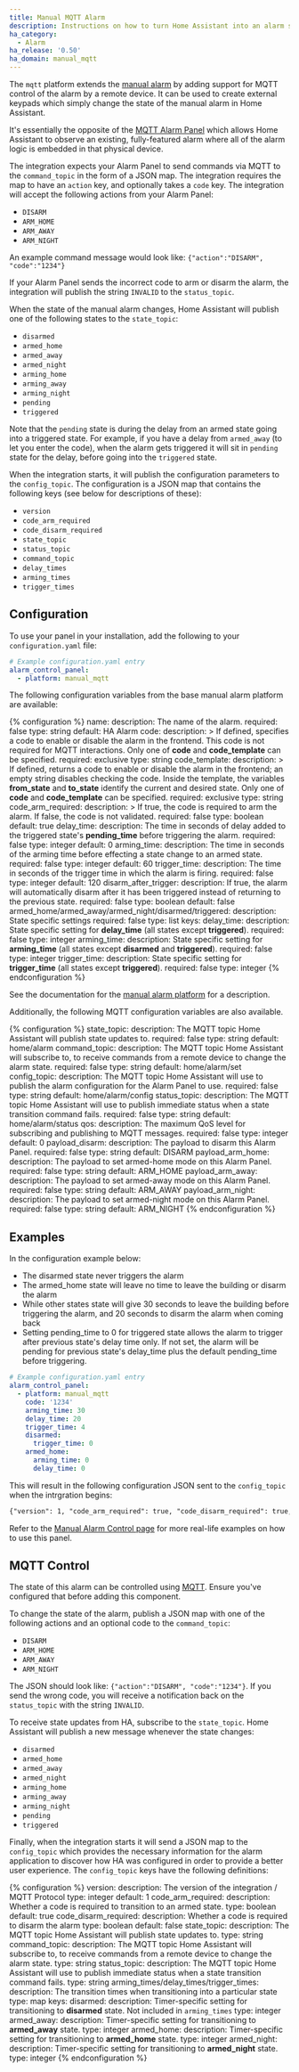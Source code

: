 ```yaml
---
title: Manual MQTT Alarm
description: Instructions on how to turn Home Assistant into an alarm system but integrating the manual alarm with MQTT control support.
ha_category:
  - Alarm
ha_release: '0.50'
ha_domain: manual_mqtt
---
```


The `mqtt` platform extends the [manual alarm](/integrations/manual) by adding support for MQTT control of the alarm by a remote device. It can be used to create external keypads which simply change the state of the manual alarm in Home Assistant.

It's essentially the opposite of the [MQTT Alarm Panel](/integrations/alarm_control_panel.mqtt/) which allows Home Assistant to observe an existing, fully-featured alarm where all of the alarm logic is embedded in that physical device.

The integration expects your Alarm Panel to send commands via MQTT to the `command_topic` in the form of a JSON map.  The integration requires the map to have an `action` key, and optionally takes a `code` key.  The integration will accept the following actions from your Alarm Panel:

- `DISARM`
- `ARM_HOME`
- `ARM_AWAY`
- `ARM_NIGHT`

An example command message would look like: `{"action":"DISARM", "code":"1234"}`

If your Alarm Panel sends the incorrect code to arm or disarm the alarm, the integration will publish the string `INVALID` to the `status_topic`.

When the state of the manual alarm changes, Home Assistant will publish one of the following states to the `state_topic`:

- `disarmed`
- `armed_home`
- `armed_away`
- `armed_night`
- `arming_home`
- `arming_away`
- `arming_night`
- `pending`
- `triggered`

Note that the `pending` state is during the delay from an armed state going into a triggered state.  For example, if you have a delay from `armed_away` (to let you enter the code), when the alarm gets triggered it will sit in `pending` state for the delay, before going into the `triggered` state.

When the integration starts, it will publish the configuration parameters to the `config_topic`.  The configuration is a JSON map that contains the following keys (see below for descriptions of these):

- `version`
- `code_arm_required`
- `code_disarm_required`
- `state_topic`
- `status_topic`
- `command_topic`
- `delay_times`
- `arming_times`
- `trigger_times`

## Configuration

To use your panel in your installation, add the following to your `configuration.yaml` file:

```yaml
# Example configuration.yaml entry
alarm_control_panel:
  - platform: manual_mqtt
```

The following configuration variables from the base manual alarm platform are available:

{% configuration %}
name:
  description: The name of the alarm.
  required: false
  type: string
  default: HA Alarm
code:
  description: >
    If defined, specifies a code to enable or disable the alarm in the frontend.
    This code is not required for MQTT interactions.
    Only one of **code** and **code_template** can be specified.
  required: exclusive
  type: string
code_template:
  description: >
    If defined, returns a code to enable or disable the alarm in the frontend; an empty string disables checking the code.
    Inside the template, the variables **from_state** and **to_state** identify the current and desired state.
    Only one of **code** and **code_template** can be specified.
  required: exclusive
  type: string
code_arm_required:
  description: >
   If true, the code is required to arm the alarm. If false, the code is not validated.
  required: false
  type: boolean
  default: true
delay_time:
  description: The time in seconds of delay added to the triggered state's **pending_time** before triggering the alarm.
  required: false
  type: integer
  default: 0
arming_time:
  description: The time in seconds of the arming time before effecting a state change to an armed state.
  required: false
  type: integer
  default: 60
trigger_time:
  description: The time in seconds of the trigger time in which the alarm is firing.
  required: false
  type: integer
  default: 120
disarm_after_trigger:
  description: If true, the alarm will automatically disarm after it has been triggered instead of returning to the previous state.
  required: false
  type: boolean
  default: false
armed_home/armed_away/armed_night/disarmed/triggered:
  description: State specific settings
  required: false
  type: list
  keys:
    delay_time:
      description: State specific setting for **delay_time** (all states except **triggered**).
      required: false
      type: integer
    arming_time:
      description: State specific setting for **arming_time** (all states except **disarmed** and **triggered**).
      required: false
      type: integer
    trigger_time:
      description: State specific setting for **trigger_time** (all states except **triggered**).
      required: false
      type: integer
{% endconfiguration %}

See the documentation for the [manual alarm platform](/integrations/manual) for a description.

Additionally, the following MQTT configuration variables are also available.

{% configuration %}
state_topic:
  description: The MQTT topic Home Assistant will publish state updates to.
  required: false
  type: string
  default: home/alarm
command_topic:
  description: The MQTT topic Home Assistant will subscribe to, to receive commands from a remote device to change the alarm state.
  required: false
  type: string
  default: home/alarm/set
config_topic:
  description: The MQTT topic Home Assistant will use to publish the alarm configuration for the Alarm Panel to use.
  required: false
  type: string
  default: home/alarm/config
status_topic:
  description: The MQTT topic Home Assistant will use to publish immediate status when a state transition command fails.
  required: false
  type: string
  default: home/alarm/status
qos:
  description: The maximum QoS level for subscribing and publishing to MQTT messages.
  required: false
  type: integer
  default: 0
payload_disarm:
  description: The payload to disarm this Alarm Panel.
  required: false
  type: string
  default: DISARM
payload_arm_home:
  description: The payload to set armed-home mode on this Alarm Panel.
  required: false
  type: string
  default: ARM_HOME
payload_arm_away:
  description: The payload to set armed-away mode on this Alarm Panel.
  required: false
  type: string
  default: ARM_AWAY
payload_arm_night:
  description: The payload to set armed-night mode on this Alarm Panel.
  required: false
  type: string
  default: ARM_NIGHT
{% endconfiguration %}

## Examples

In the configuration example below:

- The disarmed state never triggers the alarm
- The armed_home state will leave no time to leave the building or disarm the alarm
- While other states state will give 30 seconds to leave the building before triggering the alarm, and 20 seconds to disarm the alarm when coming back
- Setting pending_time to 0 for triggered state allows the alarm to trigger after previous state's delay time only. If not set, the alarm will be pending for previous state's delay_time plus the default pending_time before triggering.

```yaml
# Example configuration.yaml entry
alarm_control_panel:
  - platform: manual_mqtt
    code: '1234'
    arming_time: 30
    delay_time: 20
    trigger_time: 4
    disarmed:
      trigger_time: 0
    armed_home:
      arming_time: 0
      delay_time: 0
```

This will result in the following configuration JSON sent to the `config_topic` when the intrgration begins:

```txt
{"version": 1, "code_arm_required": true, "code_disarm_required": true, "state_topic": "home/alarm", "status_topic": "home/alarm/status", "comand_topic": "home/alarm/set", "delay_times": {"disarmed": 20, "armed_away": 20, "armed_home": 0, "armed_night": 20}, "arming_times": {"armed_away": 30, "armed_home": 0, "armed_night": 30}, "trigger_times": {"disarmed": 0, "armed_away": 4, "armed_home": 4, "armed_night": 4}}
```

Refer to the [Manual Alarm Control page](/integrations/manual#examples) for more real-life examples on how to use this panel.

## MQTT Control

The state of this alarm can be controlled using [MQTT](/integrations/mqtt/). Ensure you've configured that before adding this component.

To change the state of the alarm, publish a JSON map with one of the following actions and an optional code to the `command_topic`:

 - `DISARM`
 - `ARM_HOME`
 - `ARM_AWAY`
 - `ARM_NIGHT`

The JSON should look like: `{"action":"DISARM", "code":"1234"}`.  If you send the wrong code, you will receive a notification back on the `status_topic` with the string `INVALID`.

To receive state updates from HA, subscribe to the `state_topic`. Home Assistant will publish a new message whenever the state changes:

 - `disarmed`
 - `armed_home`
 - `armed_away`
 - `armed_night`
 - `arming_home`
 - `arming_away`
 - `arming_night`
 - `pending`
 - `triggered`

Finally, when the integration starts it will send a JSON map to the `config_topic` which provides the necessary information for the alarm application to discover how HA was configured in order to provide a better user experience.  The `config_topic` keys have the following definitions:


{% configuration %}
version:
  description: The version of the integration / MQTT Protocol
  type: integer
  default: 1
code_arm_required:
  description: Whether a code is required to transition to an armed state.
  type: boolean
  default: true
code_disarm_required:
  description: Whether a code is required to disarm the alarm
  type: boolean
  default: false
state_topic:
  description: The MQTT topic Home Assistant will publish state updates to.
  type: string
command_topic:
  description: The MQTT topic Home Assistant will subscribe to, to receive commands from a remote device to change the alarm state.
  type: string
status_topic:
  description: The MQTT topic Home Assistant will use to publish immediate status when a state transition command fails.
  type: string
arming_times/delay_times/trigger_times:
  description: The transition times when transitioning into a particular state
  type: map
  keys:
    disarmed:
      description: Timer-specific setting for transitioning to **disarmed** state.  Not included in `arming_times`
      type: integer
    armed_away:
      description: Timer-specific setting for transitioning to **armed_away** state.
      type: integer
    armed_home:
      description: Timer-specific setting for transitioning to **armed_home** state.
      type: integer
    armed_night:
      description: Timer-specific setting for transitioning to **armed_night** state.
      type: integer
{% endconfiguration %}
